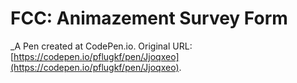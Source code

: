 # FCC: Animazement Survey Form
 _A Pen created at CodePen.io. Original URL: [https://codepen.io/pflugkf/pen/Jjoqxeo](https://codepen.io/pflugkf/pen/Jjoqxeo).

 
